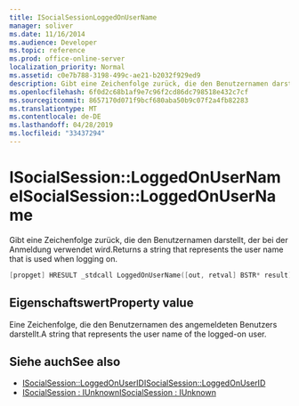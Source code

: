 ```yaml
---
title: ISocialSessionLoggedOnUserName
manager: soliver
ms.date: 11/16/2014
ms.audience: Developer
ms.topic: reference
ms.prod: office-online-server
localization_priority: Normal
ms.assetid: c0e7b788-3198-499c-ae21-b2032f929ed9
description: Gibt eine Zeichenfolge zurück, die den Benutzernamen darstellt, der bei der Anmeldung verwendet wird.
ms.openlocfilehash: 6f0d2c68b1af9e7c96f2cd86dc798518e432c7cf
ms.sourcegitcommit: 8657170d071f9bcf680aba50b9c07f2a4fb82283
ms.translationtype: MT
ms.contentlocale: de-DE
ms.lasthandoff: 04/28/2019
ms.locfileid: "33437294"
---
```

# <a name="isocialsessionloggedonusername"></a><span data-ttu-id="8ea7d-103">ISocialSession::LoggedOnUserName</span><span class="sxs-lookup"><span data-stu-id="8ea7d-103">ISocialSession::LoggedOnUserName</span></span>

<span data-ttu-id="8ea7d-104">Gibt eine Zeichenfolge zurück, die den Benutzernamen darstellt, der bei der Anmeldung verwendet wird.</span><span class="sxs-lookup"><span data-stu-id="8ea7d-104">Returns a string that represents the user name that is used when logging on.</span></span>
  
```cpp
[propget] HRESULT _stdcall LoggedOnUserName([out, retval] BSTR* result);
```

## <a name="property-value"></a><span data-ttu-id="8ea7d-105">Eigenschaftswert</span><span class="sxs-lookup"><span data-stu-id="8ea7d-105">Property value</span></span>

<span data-ttu-id="8ea7d-106">Eine Zeichenfolge, die den Benutzernamen des angemeldeten Benutzers darstellt.</span><span class="sxs-lookup"><span data-stu-id="8ea7d-106">A string that represents the user name of the logged-on user.</span></span>
  
## <a name="see-also"></a><span data-ttu-id="8ea7d-107">Siehe auch</span><span class="sxs-lookup"><span data-stu-id="8ea7d-107">See also</span></span>

- [<span data-ttu-id="8ea7d-108">ISocialSession::LoggedOnUserID</span><span class="sxs-lookup"><span data-stu-id="8ea7d-108">ISocialSession::LoggedOnUserID</span></span>](isocialsession-loggedonuserid.md)  
- [<span data-ttu-id="8ea7d-109">ISocialSession : IUnknown</span><span class="sxs-lookup"><span data-stu-id="8ea7d-109">ISocialSession : IUnknown</span></span>](isocialsessioniunknown.md)

